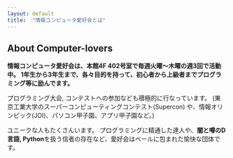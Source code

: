 ```yaml
---
layout: default
title:  "情報コンピュータ愛好会とは"
---
```


## About Computer-lovers

**情報コンピュータ愛好会は、本館4F 402号室で毎週火曜〜木曜の週3回で活動中。 1年生から3年生まで、各々目的を持って、初心者から上級者までプログラミング等に励んでます。**

プログラミング大会, コンテストへの参加なども積極的に行なっています。 (東京工業大学のスーパーコンピューティングコンテスト(Supercon) や、情報オリンピック(JOI)、パソコン甲子園、アプリ甲子園など。)

ユニークな人もたくさんいます。 プログラミングに精通した達人や、<b>闇と噂のD言語, Python</b>を扱う信者の存在など、愛好会はベールに包まれた愉快な団体です。  

